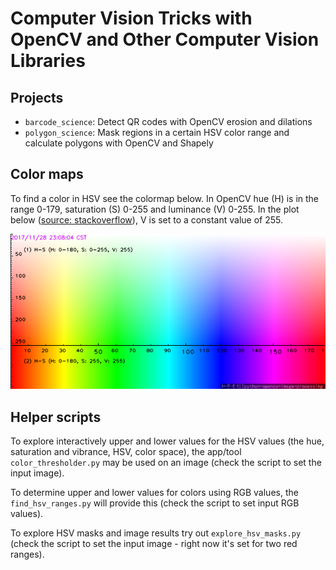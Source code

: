 # Computer Vision Tricks with OpenCV and Other Computer Vision Libraries

## Projects

- `barcode_science`:  Detect QR codes with OpenCV erosion and dilations
- `polygon_science`:  Mask regions in a certain HSV color range and calculate polygons with OpenCV and Shapely

## Color maps

To find a color in HSV see the colormap below.  In OpenCV hue (H) is in the range 0-179, saturation (S) 0-255 and luminance (V) 0-255.  In the plot below ([source: stackoverflow](https://stackoverflow.com/questions/10948589/choosing-the-correct-upper-and-lower-hsv-boundaries-for-color-detection-withcv)), V is set to a constant value of 255.

![](assets/hsv_chart.png)

## Helper scripts

To explore interactively upper and lower values for the HSV values (the hue, saturation and vibrance, HSV, color space), the app/tool `color_thresholder.py` may be used on an image (check the script to set the input image).

To determine upper and lower values for colors using RGB values, the `find_hsv_ranges.py` will provide this (check the script to set input RGB values).

To explore HSV masks and image results try out `explore_hsv_masks.py` (check the script to set the input image - right now it's set for two red ranges).

